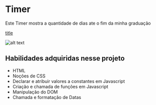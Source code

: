 # Timer
Este Timer mostra a quantidade de dias ate o fim da minha graduação

[title](https://timer-graduacao.netlify.app/)

![alt text](/img/Fim_da_Grad.png)

## Habilidades adquiridas nesse projeto

- HTML
- Noções de CSS
- Declarar e atribuir valores a constantes em Javascript
- Criação e chamada de funções em Javascript 
- Manipulação do DOM
- Chamada e formatação de Datas
